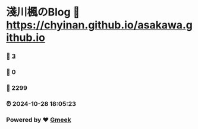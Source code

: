 # 淺川楓のBlog :link: https://chyinan.github.io/asakawa.github.io 
### :page_facing_up: [3](https://chyinan.github.io/asakawa.github.io/tag.html) 
### :speech_balloon: 0 
### :hibiscus: 2299 
### :alarm_clock: 2024-10-28 18:05:23 
### Powered by :heart: [Gmeek](https://github.com/Meekdai/Gmeek)
